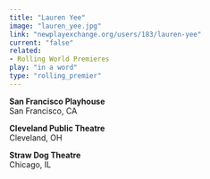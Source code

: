 ```yaml
---
title: "Lauren Yee"
image: "lauren_yee.jpg"
link: "newplayexchange.org/users/183/lauren-yee"
current: "false"
related:
- Rolling World Premieres
play: "in a word"
type: "rolling_premier"
---
```


**San Francisco Playhouse**\
San Francisco, CA

**Cleveland Public Theatre**\
Cleveland, OH

**Straw Dog Theatre**\
Chicago, IL
